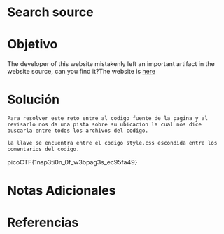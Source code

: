 # Search source
# Objetivo
The developer of this website mistakenly left an important artifact in the website source, can you find it?The website is [here](http://saturn.picoctf.net:63978/)
# Solución
```
Para resolver este reto entre al codigo fuente de la pagina y al revisarlo nos da una pista sobre su ubicacion la cual nos dice buscarla entre todos los archivos del codigo.

la llave se encuentra entre el codigo style.css escondida entre los comentarios del codigo.
```
picoCTF{1nsp3ti0n_0f_w3bpag3s_ec95fa49}
# Notas Adicionales

# Referencias
